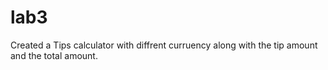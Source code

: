# lab3
Created a Tips calculator with diffrent curruency along with the tip amount and the total amount.
